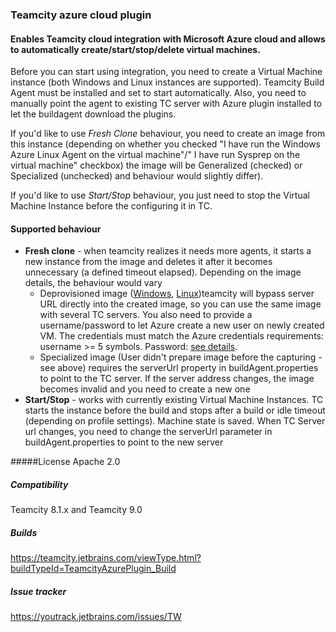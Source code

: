 ### Teamcity azure cloud plugin
#### Enables Teamcity cloud integration with Microsoft Azure cloud and allows to automatically create/start/stop/delete virtual machines.

Before you can start using integration, you need to create a Virtual Machine instance (both Windows and Linux instances are supported). Teamcity Build Agent must be installed and
set to start automatically. Also, you need to manually point the agent to existing TC server with Azure plugin installed to let the buildagent download the plugins.

If you'd like to use _Fresh Clone_ behaviour, you need to create an image from this instance (depending on whether you checked
"I have run the Windows Azure Linux Agent on the virtual machine"/" I have run Sysprep on the virtual machine" checkbox) the image will be Generalized (checked) or Specialized
(unchecked) and behaviour would slightly differ).

If you'd like to use _Start/Stop_ behaviour, you just need to stop the Virtual Machine Instance before the configuring it in TC.
#### Supported behaviour

- **Fresh clone** - when teamcity realizes it needs more agents, it starts a new instance from the image and deletes it
after it becomes unnecessary (a defined timeout elapsed). Depending on the image details, the behaviour would vary
  - Deprovisioned image ([Windows](http://azure.microsoft.com/en-us/documentation/articles/virtual-machines-capture-image-windows-server/),
  [Linux](http://azure.microsoft.com/en-us/documentation/articles/virtual-machines-linux-capture-image/))teamcity will bypass server URL directly into the created image,
  so you can use the same image with several TC servers. You also need to provide a username/password to let Azure create a new user on newly created VM. The credentials must match
  the Azure credentials requirements: username >= 5 symbols. Password: [see details](http://msdn.microsoft.com/en-us/library/ms161959.aspx).
  - Specialized image (User didn't prepare image before the capturing - see above) requires the serverUrl
  property in buildAgent.properties to point to the TC server. If the server address changes, the image becomes invalid and you need to create a new one
- **Start/Stop** - works with currently existing Virtual Machine Instances. TC starts the instance before the build and stops after a build or idle timeout
(depending on profile settings). Machine state is saved. When TC Server url changes, you need to change the serverUrl parameter in buildAgent.properties to point to the new server

#####License
Apache 2.0

##### Compatibility
Teamcity 8.1.x and Teamcity 9.0

##### Builds
https://teamcity.jetbrains.com/viewType.html?buildTypeId=TeamcityAzurePlugin_Build

##### Issue tracker
https://youtrack.jetbrains.com/issues/TW
